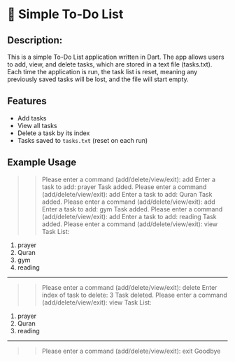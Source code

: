 # 📝 Simple To-Do List

## Description:

This is a simple To-Do List application written in Dart. The app allows users to add, view, and delete tasks, which are stored in a text file (tasks.txt). Each time the application is run, the task list is reset, meaning any previously saved tasks will be lost, and the file will start empty.


## Features
*   Add tasks
*   View all tasks
*   Delete a task by its index
*   Tasks saved to `tasks.txt` (reset on each run)

## Example Usage
>> Please enter a command (add/delete/view/exit): add
>> Enter a task to add: prayer
>> Task added.
>> Please enter a command (add/delete/view/exit): add
>> Enter a task to add: Quran
>> Task added.
>> Please enter a command (add/delete/view/exit): add
>> Enter a task to add: gym
>> Task added.
>> Please enter a command (add/delete/view/exit): add
>> Enter a task to add: reading
>> Task added.
>> Please enter a command (add/delete/view/exit): view
>> Task List:
1. prayer 
2. Quran  
3. gym    
4. reading
_______________
>> Please enter a command (add/delete/view/exit): delete
>> Enter index of task to delete: 3
>> Task deleted.
>> Please enter a command (add/delete/view/exit): view
>> Task List:
1. prayer
2. Quran
3. reading
_______________
>> Please enter a command (add/delete/view/exit): exit
>> Goodbye
